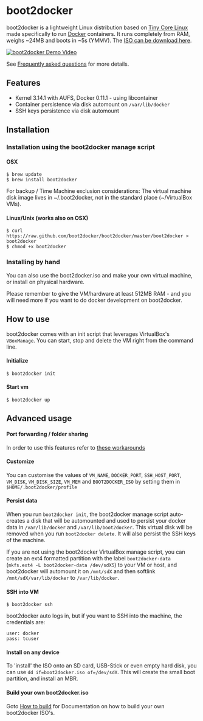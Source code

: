 boot2docker
===========

boot2docker is a lightweight Linux distribution based on [Tiny Core Linux](http://tinycorelinux.net) made specifically to run [Docker](https://www.docker.io/) containers. It runs completely from RAM, weighs ~24MB and boots in ~5s (YMMV). The [ISO can be download here](https://github.com/boot2docker/boot2docker/releases).

[![boot2docker Demo Video](http://i.imgur.com/hIwudK3.gif)](http://www.youtube.com/watch?v=QzfddDvNVv0&hd=1)

See [Frequently asked questions](doc/FAQ.md) for more details.

## Features
* Kernel 3.14.1 with AUFS, Docker 0.11.1 - using libcontainer
* Container persistence via disk automount on `/var/lib/docker`
* SSH keys persistence via disk automount

## Installation

### Installation using the boot2docker manage script

#### OSX
```
$ brew update
$ brew install boot2docker
```

For backup / Time Machine exclusion considerations: The virtual machine disk image lives in ~/.boot2docker, not in the standard place (~/VirtualBox VMs).

#### Linux/Unix (works also on OSX)
```
$ curl https://raw.github.com/boot2docker/boot2docker/master/boot2docker > boot2docker
$ chmod +x boot2docker
```

### Installing by hand

You can also use the boot2docker.iso and make your own virtual machine, or install on physical hardware.

Please remember to give the VM/hardware at least 512MB RAM - and you will need more if you want to do docker development on boot2docker.

## How to use
boot2docker comes with an init script that leverages VirtualBox's `VBoxManage`. You can start, stop and delete the VM right from the command line.

#### Initialize
```
$ boot2docker init
```

#### Start vm
```
$ boot2docker up
```


## Advanced usage

#### Port forwarding / folder sharing
In order to use this features refer to [these workarounds](https://github.com/boot2docker/boot2docker/blob/master/doc/WORKAROUNDS.md)

#### Customize
You can customise the values of `VM_NAME`, `DOCKER_PORT`, `SSH_HOST_PORT`, `VM_DISK`, `VM_DISK_SIZE`, `VM_MEM` and `BOOT2DOCKER_ISO` by setting them in `$HOME/.boot2docker/profile`

#### Persist data
When you run `boot2docker init`, the boot2docker manage script auto-creates
a disk that will be automounted and used to persist your docker data in
`/var/lib/docker` and `/var/lib/boot2docker`.
This virtual disk will be removed when you run `boot2docker delete`.
It will also persist the SSH keys of the machine.

If you are not using the boot2docker VirtualBox manage script, you can create
an ext4 formatted partition with the label `boot2docker-data`
(`mkfs.ext4 -L boot2docker-data /dev/sdX5`) to your VM or host, and
boot2docker will automount it on `/mnt/sdX` and then softlink
`/mnt/sdX/var/lib/docker` to `/var/lib/docker`.

#### SSH into VM
```
$ boot2docker ssh
```
boot2docker auto logs in, but if you want to SSH into the machine, the credentials are:
```
user: docker
pass: tcuser
```


#### Install on any device
To 'install' the ISO onto an SD card, USB-Stick or even empty hard disk, you can
use `dd if=boot2docker.iso of=/dev/sdX`.
This will create the small boot partition, and install an MBR.


#### Build your own boot2docker.iso
Goto [How to build](doc/BUILD.md) for Documentation on how to build your own boot2docker ISO's.

